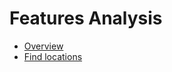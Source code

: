 # Features Analysis


- [Overview](./features/overview.md)
- [Find locations](./features/find_locations.md)
